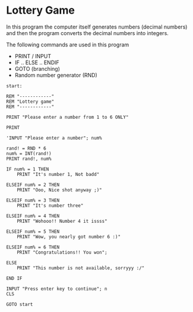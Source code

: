 # Lottery Game

In this program the computer itself generates numbers (decimal numbers) and then the program converts the decimal numbers into integers.

The following commands are used in this program
- PRINT / INPUT 
- IF .. ELSE .. ENDIF
- GOTO (branching)
- Random number generator (RND)

```
start:

REM "------------"
REM "Lottery game"
REM "------------"

PRINT "Please enter a number from 1 to 6 ONLY"

PRINT

'INPUT "Please enter a number"; num%

rand! = RND * 6
num% = INT(rand!)
PRINT rand!, num%

IF num% = 1 THEN
    PRINT "It's number 1, Not badd"

ELSEIF num% = 2 THEN
    PRINT "Ooo, Nice shot anyway ;)"

ELSEIF num% = 3 THEN
    PRINT "It's number three"

ELSEIF num% = 4 THEN
    PRINT "Wohooo!! Number 4 it issss"

ELSEIF num% = 5 THEN
    PRINT "Wow, you nearly got number 6 :)"

ELSEIF num% = 6 THEN
    PRINT "Congratulations!! You won";

ELSE
    PRINT "This number is not available, sorryyy :/"

END IF

INPUT "Press enter key to continue"; n
CLS

GOTO start
```